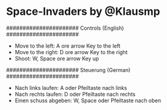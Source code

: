 # Space-Invaders by @Klausmp 

\######################
   Controls (English) 
\######################

 - Move to the left: A ore arrow Key to the left 
 - Move to the right: D ore arrow Key to the right
 - Shoot: W, Space ore arrow Key up

\######################
  Steuerung (German)
\######################

 - Nach links laufen: A oder Pfeiltaste nach links
 - Nach rechts laufen: D oder Pfeiltaste nach rechts 
 - Einen schuss abgeben: W, Space oder Pfeiltaste nach oben
